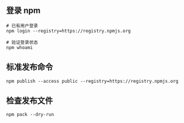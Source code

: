 ## 登录 npm
```
# 已有用户登录
npm login --registry=https://registry.npmjs.org

# 验证登录状态
npm whoami
```

## 标准发布命令
```
npm publish --access public --registry=https://registry.npmjs.org
```

## 检查发布文件
```
npm pack --dry-run
```